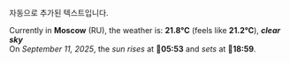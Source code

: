
자동으로 추가된 텍스트입니다.

<!--START_SECTION:weather:moscow-->
Currently in **Moscow** (RU), the weather is: **21.8°C** (feels like **21.2°C**), ***clear sky***<br/>
On *September 11, 2025*, the *sun rises* at 🌅**05:53** and *sets* at 🌇**18:59**.
<!--END_SECTION:weather-->
